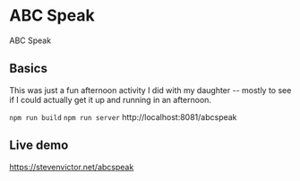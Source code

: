 # ABC Speak

ABC Speak

## Basics

This was just a fun afternoon activity I did with my daughter -- mostly to see if I could actually get it up and running in an afternoon.

```npm run build```
```npm run server```
http://localhost:8081/abcspeak

## Live demo

<https://stevenvictor.net/abcspeak>
